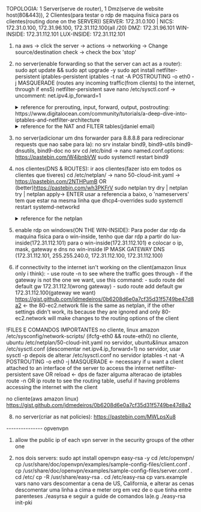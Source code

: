 TOPOLOGIA: 1 Server(serve de router), 1 Dmz(serve de website host(80&443)), 2 Clientes(para testar o rdp de maquina fisica para os clientes(routing done on the SERVER))
SERVER: 172.31.0.100 | NICS: 172.31.0.100, 172.31.96.100, 172.31.112.100(all /20)
DMZ: 172.31.96.101
WIN-INSIDE: 172.31.112.101
LUX-INSIDE: 172.31.112.101

1) na aws -> click the server -> actions -> networking -> Change source/destination check -> check the box 'stop'

2) no server(enable forwarding so that the server can act as a router):
    sudo apt update && sudo apt upgrade -y
    sudo apt install netfilter-persistent iptables-persistent
    iptables -t nat -A POSTROUTING -o eth0 -j MASQUERADE (routes any incoming traffic(from clients) to the internet, through if ens5)
    netfilter-persistent save
    nano /etc/sysctl.conf -> uncomment: net.ipv4.ip_forward=1

    <details>
      <summary>reference for prerouting, input, forward, output, postrouting: https://www.digitalocean.com/community/tutorials/a-deep-dive-into-iptables-and-netfilter-architecture</summary>
        https://pastebin.com/SxhJmhrm
    </details>


    <details>
      <summary>reference for the NAT and FILTER tables(jdaniel email)</summary>
      practical examples(substituir os tracos('-'), esses nao funcionam):
        https://pastebin.com/7D90FwF5

      specific examples(substituir os tracos('-'), esses nao funcionam):
         https://pastebin.com/dLYVkAaS
      </details>

4) no server(adicionar um dns forwarder para 8.8.8.8 para redirecionar requests que nao sabe para la):
    no srv instalar bind9, bind9-utils bind9-dnsutils, bind9-doc
    no srv cd /etc/bind -> nano named.conf.options: https://pastebin.com/W4ibnbVW
    sudo systemctl restart bind9

5) nos clientes(DNS & ROUTES):
    ir aos clientes(fazer isto em todos os clientes que tiveres) cd /etc/netplan/ -> nano 50-cloud-init.yaml -> https://pastebin.com/2NTHPumB OR (better)https://pastebin.com/wh3PKFrV
    sudo netplan try dry | netplan try | netplan apply-> ENTER
    usar a referencia a baixo, o 'nameservers' tem que estar na mesma linha que dhcp4-overrides
   sudo systemctl restart systemd-networkd

    <details>
      <summary>reference for the netplan</summary>
      https://pastebin.com/uxBEM3mg
    </details>

6) enable rdp on windows(ON THE WIN-INSIDE):
    Para poder dar rdp da maquina fisica para o win-inside, tenho que dar rdp a partir do lux-inside(172.31.112.101) para o win-inside(172.31.112.101) e colocar o ip, mask, gateway e dns no win-inside
          IP              MASK          GATEWAY          DNS
    (172.31.112.101, 255.255.240.0, 172.31.112.100, 172.31.112.100)



7) if connectivity to the internet isn't working on the client(amazon linux only i think):
       - use route -n to see where the traffic goes through
       - if the gateway is not the one we want, use this command:
            - sudo route del default gw 172.31.112.1(wrong gateway)
            - sudo route add default gw 172.31.112.100(gateway we want)
   https://gist.github.com/jdmedeiros/0b6208d6e0a7cf35d31f5749be47d8a2 <- the 80-ec2.network file is the same as netplan, if the other settings didn't work, its because they are ignored and only 80-ec2.network will make changes to the routing options of the client 


!FILES E COMANDOS IMPORTANTES
    no cliente, linux amazon  /etc/sysconfig/network-scripts/ (ifcfg-eth0 && route-eth0)
    no cliente, ubuntu /etc/netplan/50-cloud-init.yaml
    no servidor, ubuntu&linux amazon /etc/sysctl.conf (descomentar net.ipv4.ip_forward=1)
    no servidor, usar sysctl -p depois de alterar /etc/sysctl.conf
    no servidor iptables -t nat -A POSTROUTING -o eth0 -j MASQUERADE <- necessary if u want a client attached to an interface of the server to access the internet
    netfilter-persistent save OR reload <- dps de fazer alguma alteracao de iptables
    route -n OR ip route to see the routing table, useful if having problems accessing the internet with the client

no cliente(aws amazon linux) 
https://gist.github.com/jdmedeiros/0b6208d6e0a7cf35d31f5749be47d8a2

8) no server(criar as nat policies): https://pastebin.com/MWLpsXu8

--------------- opvenvpn

1) allow the public ip of each vpn server in the security groups of the other one

2) nos dois servers:
    sudo apt install openvpn easy-rsa -y
    cd /etc/openvpn/
    cp /usr/share/doc/openvpn/examples/sample-config-files/client.conf .
    cp /usr/share/doc/openvpn/examples/sample-config-files/server.conf .
    cd /etc/
    cp -R /usr/share/easy-rsa . 
    cd /etc/easy-rsa
    cp vars.example vars
    nano vars
    descomentar a cena de US, California, e alterar as cenas
    descomentar uma linha a cima e meter org em vez de o que tinha entre parenteses
    ./easyrsa e seguir a guide de comandos la(e.g ./easy-rsa init-pki


